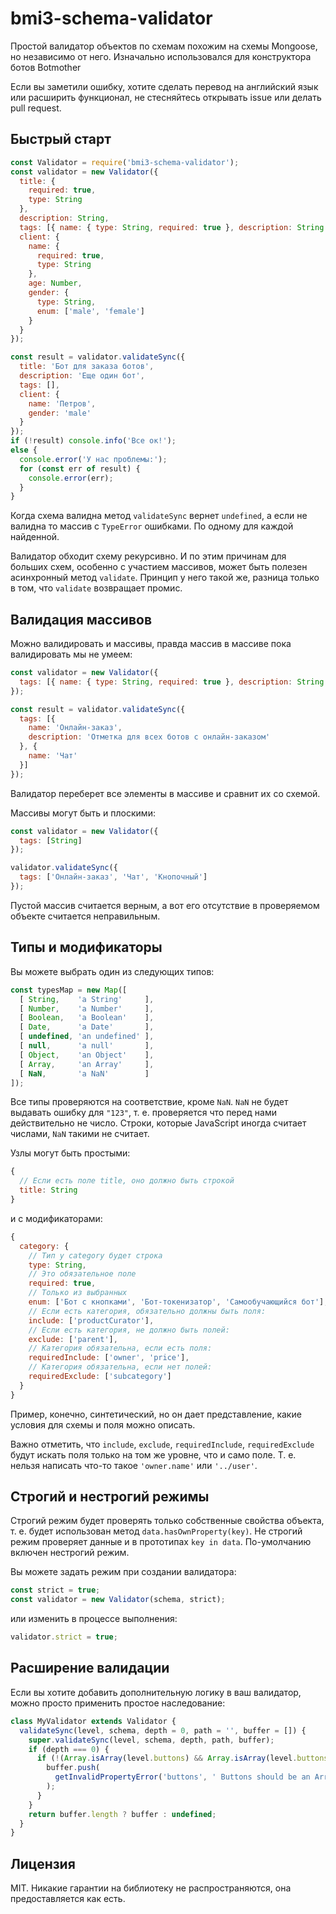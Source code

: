 # bmi3-schema-validator
Простой валидатор объектов по схемам похожим на схемы Mongoose, но независимо от него. Изначально использовался для конструктора ботов Botmother

Если вы заметили ошибку, хотите сделать перевод на английский язык или расширить функционал, не стесняйтесь открывать issue или делать pull request.

## Быстрый старт
```javascript
const Validator = require('bmi3-schema-validator');
const validator = new Validator({
  title: {
    required: true,
    type: String
  },
  description: String,
  tags: [{ name: { type: String, required: true }, description: String }],
  client: {
    name: {
      required: true,
      type: String
    },
    age: Number,
    gender: {
      type: String,
      enum: ['male', 'female']
    }
  }
});

const result = validator.validateSync({
  title: 'Бот для заказа ботов',
  description: 'Еще один бот',
  tags: [],
  client: {
    name: 'Петров',
    gender: 'male'
  }
});
if (!result) console.info('Все ок!');
else {
  console.error('У нас проблемы:');
  for (const err of result) {
    console.error(err);
  }
}
```

Когда схема валидна метод `validateSync` вернет `undefined`, а если не валидна то массив с `TypeError` ошибками. По одному для каждой найденной.

Валидатор обходит схему рекурсивно. И по этим причинам для больших схем, особенно с участием массивов, может быть полезен асинхронный метод `validate`. Принцип у него такой же, разница только в том, что `validate` возвращает промис.

## Валидация массивов

Можно валидировать и массивы, правда массив в массиве пока валидировать мы не умеем:

```javascript
const validator = new Validator({
  tags: [{ name: { type: String, required: true }, description: String }]
});

const result = validator.validateSync({
  tags: [{
    name: 'Онлайн-заказ',
    description: 'Отметка для всех ботов с онлайн-заказом'
  }, {
    name: 'Чат'
  }]
});
```

Валидатор переберет все элементы в массиве и сравнит их со схемой.

Массивы могут быть и плоскими:
```javascript
const validator = new Validator({
  tags: [String]
});

validator.validateSync({
  tags: ['Онлайн-заказ', 'Чат', 'Кнопочный']
});
```

Пустой массив считается верным, а вот его отсутствие в проверяемом объекте считается неправильным.

## Типы и модификаторы

Вы можете выбрать один из следующих типов:
```javascript
const typesMap = new Map([
  [ String,    'a String'     ],
  [ Number,    'a Number'     ],
  [ Boolean,   'a Boolean'    ],
  [ Date,      'a Date'       ],
  [ undefined, 'an undefined' ],
  [ null,      'a null'       ],
  [ Object,    'an Object'    ],
  [ Array,     'an Array'     ],
  [ NaN,       'a NaN'        ]
]);
```

Все типы проверяются на соответствие, кроме `NaN`. `NaN` не будет выдавать ошибку для `"123"`, т. е. проверяется что перед нами действительно не число. Строки, которые JavaScript иногда считает числами, `NaN` такими не считает.

Узлы могут быть простыми:
```javascript
{
  // Если есть поле title, оно должно быть строкой
  title: String
}
```
и с модификаторами:
```javascript
{
  category: {
    // Тип у category будет строка
    type: String,
    // Это обязательное поле
    required: true,
    // Только из выбранных
    enum: ['Бот с кнопками', 'Бот-токенизатор', 'Самообучающийся бот'],
    // Если есть категория, обязательно должны быть поля:
    include: ['productCurator'],
    // Если есть категория, не должно быть полей:
    exclude: ['parent'],
    // Категория обязательна, если есть поля:
    requiredInclude: ['owner', 'price'],
    // Категория обязательна, если нет полей:
    requiredExclude: ['subcategory']
  }
}
```
Пример, конечно, синтетический, но он дает представление, какие условия для схемы и поля можно описать.

Важно отметить, что `include`, `exclude`, `requiredInclude`, `requiredExclude` будут искать поля только на том же уровне, что и само поле. Т. е. нельзя написать что-то такое `'owner.name'` или `'../user'`.

## Строгий и нестрогий режимы

Строгий режим будет проверять только собственные свойства объекта, т. е. будет использован метод `data.hasOwnProperty(key)`. Не строгий режим проверяет данные и в прототипах `key in data`. По-умолчанию включен нестрогий режим.

Вы можете задать режим при создании валидатора:
```javascript
const strict = true;
const validator = new Validator(schema, strict);
```
или изменить в процессе выполнения:
```javascript
validator.strict = true;
```

## Расширение валидации

Если вы хотите добавить дополнительную логику в ваш валидатор, можно просто применить простое наследование:
```javascript
class MyValidator extends Validator {
  validateSync(level, schema, depth = 0, path = '', buffer = []) {
    super.validateSync(level, schema, depth, path, buffer);
    if (depth === 0) {
      if (!(Array.isArray(level.buttons) && Array.isArray(level.buttons[0]))) {
        buffer.push(
          getInvalidPropertyError('buttons', ' Buttons should be an Array of Arrays')
        );
      }
    }
    return buffer.length ? buffer : undefined;
  }
}
```

## Лицензия
MIT. Никакие гарантии на библиотеку не распространяются, она предоставляется как есть.
